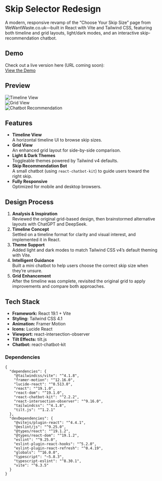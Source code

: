 # Skip Selector Redesign

A modern, responsive revamp of the “Choose Your Skip Size” page from WeWantWaste.co.uk—built in React with Vite and Tailwind CSS, featuring both timeline and grid layouts, light/dark modes, and an interactive skip-recommendation chatbot.

## Demo

Check out a live version here (URL coming soon):  
[View the Demo](https://your-demo-url.com)

## Preview

![Timeline View](./screenshots/timeline-view.png)  
![Grid View](./screenshots/grid-view.png)  
![Chatbot Recommendation](./screenshots/chatbot.png)  

## Features

- **Timeline View**  
  A horizontal timeline UI to browse skip sizes.
- **Grid View**  
  An enhanced grid layout for side-by-side comparison.
- **Light & Dark Themes**  
  Toggleable themes powered by Tailwind v4 defaults.
- **Skip Recommendation Bot**  
  A small chatbot (using `react-chatbot-kit`) to guide users toward the right skip.
- **Fully Responsive**  
  Optimized for mobile and desktop browsers.

## Design Process

1. **Analysis & Inspiration**  
   Reviewed the original grid-based design, then brainstormed alternative layouts with ChatGPT and DeepSeek.  
2. **Timeline Concept**  
   Settled on a timeline format for clarity and visual interest, and implemented it in React.  
3. **Theme Support**  
   Added light and dark modes to match Tailwind CSS v4’s default theming with Vite.  
4. **Intelligent Guidance**  
   Built a mini chatbot to help users choose the correct skip size when they’re unsure.  
5. **Grid Enhancement**  
   After the timeline was complete, revisited the original grid to apply improvements and compare both approaches.

## Tech Stack

- **Framework:** React 19.1 + Vite  
- **Styling:** Tailwind CSS 4.1  
- **Animation:** Framer Motion  
- **Icons:** Lucide React  
- **Viewport:** react-intersection-observer  
- **Tilt Effects:** tilt.js  
- **Chatbot:** react-chatbot-kit  

### Dependencies

```jsonc
{
  "dependencies": {
    "@tailwindcss/vite": "^4.1.8",
    "framer-motion": "^12.16.0",
    "lucide-react": "^0.513.0",
    "react": "^19.1.0",
    "react-dom": "^19.1.0",
    "react-chatbot-kit": "^2.2.2",
    "react-intersection-observer": "^9.16.0",
    "tailwindcss": "^4.1.8",
    "tilt.js": "^1.2.1"
  },
  "devDependencies": {
    "@vitejs/plugin-react": "^4.4.1",
    "@eslint/js": "^9.25.0",
    "@types/react": "^19.1.2",
    "@types/react-dom": "^19.1.2",
    "eslint": "^9.25.0",
    "eslint-plugin-react-hooks": "^5.2.0",
    "eslint-plugin-react-refresh": "^0.4.19",
    "globals": "^16.0.0",
    "typescript": "~5.8.3",
    "typescript-eslint": "^8.30.1",
    "vite": "^6.3.5"
  }
}
